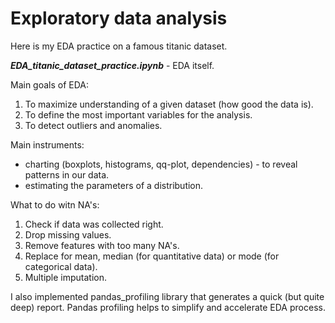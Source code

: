 # Exploratory data analysis

Here is my EDA practice on a famous titanic dataset. 

***EDA_titanic_dataset_practice.ipynb*** - EDA itself.

Main goals of EDA:
1. To maximize understanding of a given dataset (how good the data is).
2. To define the most important variables for the analysis.
3. To detect outliers and anomalies.

Main instruments:
* charting (boxplots, histograms, qq-plot, dependencies) - to reveal patterns in our data.
* estimating the parameters of a distribution.

What to do witn NA's:
1. Check if data was collected right.
2. Drop missing values.
3. Remove features with too many NA's.
4. Replace for mean, median (for quantitative data) or mode (for categorical data).
5. Multiple imputation.

I also implemented pandas_profiling library that generates a quick (but quite deep) report. Pandas profiling helps to simplify and accelerate EDA process.